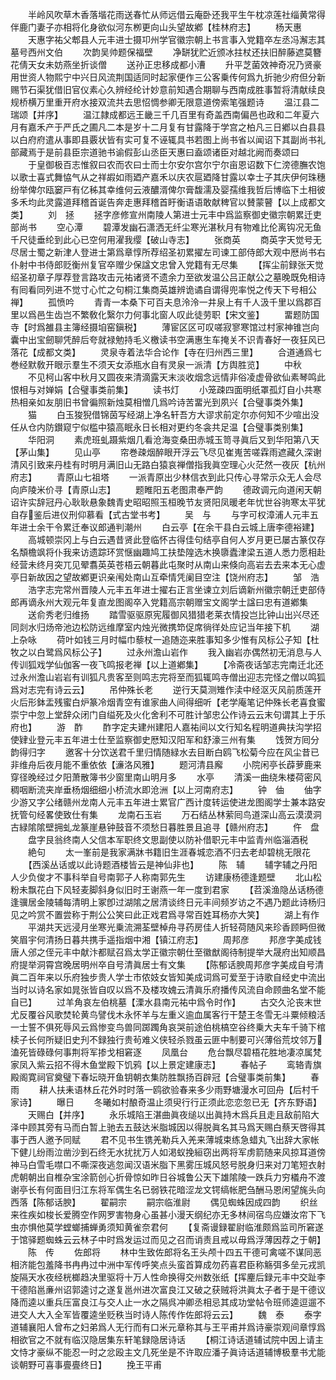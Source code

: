 <!-- { "loadSidebar": true } -->
　　半岭风吹草木香落堦花雨送春忙从师远借云庵卧还我平生午枕凉莲社缁黄常得伴鹿门妻子亦相将化身欲似河东栁更向山头望故鄕【桂林府志】
　　杨天惠
　　天惠字祐父郫县人元丰进士摄卭州学官徽宗朝上书言事入党籍卒左丞冯澥志其墓号西州文伯
　　次韵吴帅题保福壁
　　净缾犹贮近颁冰拄杖还扶旧醉藤遮莫簪花倩天女未妨燕坐折谈僧
　　送孙正忠移成都小漕
　　升平芝菌效神奇况乃贤豪用世资人物熙宁中兴日风流荆国适同时起家便作三公客乗传何爲九折驰少府但分新赐节石渠犹借旧官仪素心久辨经纶计妙意前知遇合期聊与西南成胜事暂将清献续良规桥横万里重开府水接双流共去思怊惆参卿无限意道傍索笔强题诗
　　温江县二瑞颂【并序】
　　温江隷成都远王畿三千几百里有奇盖西南偏邑也政和二年夏六月有嘉禾产于严氏之圃凡二本是岁十二月复有甘露降于学宫之柏凡三日鄕以白县县以白府府遣从事即县覈状皆有实可复不诬辄具书若图上尚书省以闻诏下其副尚书礼部藏焉于是前县臣宗道驰书谕假彭山丞臣天惠曰盍颂诸臣对越北阙而奏颂曰
　　于皇御极百志惟叙曰农而农曰士而士尔安尔宫尔宁尔亩恩诏数下仁滂德膴农饱以歌士喜式舞恊气从之祥嘏如雨廼产嘉禾以庆农扈廼降甘露以幸士子其庆伊何珠穗纷举俾尔瓯窭戸有亿秭其幸维何云液醲湑俾尔膏馥濡及婴孺维我哲后博临下土相彼多禾均此灵露道拜稽首诞告奔走惠拜稽首盱衡语语敢献稗官以賛蒙瞽【以上成都文类】
　　刘　拯
　　拯字彦修宣州南陵人第进士元丰中爲监察御史徽宗朝累迁吏部尚书
　　空心潭
　　碧潭发幽石潇洒无纤尘寒光湛秋月有物难比伦离钩况无鱼千尺徒垂纶到此心已空何用濯我缨【破山寺志】
　　张商英
　　商英字天觉号无尽居士蜀之新津人登进士第爲章惇所荐绍圣初累擢左司谏工部侍郎大观中厯尚书右仆射中书侍郎贬衡州复官卒赠少保諡文忠曾入党籍有无尽集
　　【挥尘前録张天觉绍圣初章子厚荐登言路攻击元祐诸贤不遗余力至欲发温公吕正献公之墓晚既免相诗有囘看同列进不觉寸心忙之句桐江集商英雄辨诡谲自谓得兜率悦之传天下号相公禅】
　　孤愤吟
　　青青一本桑下可百夫息泠泠一井泉上有千人汲千里以爲郡百里以爲邑生齿岂不繁敎化繄尔力何事北窗人叹此徒劳职【宋文鉴】
　　畱题防国寺【时爲雒县主簿经摄垍窑鎭税】
　　薄宦区区可叹嗟寂寥寒馆过村家神锥岂向囊中出宝劒聊凭醉后夸就禄勉持毛义檄读书空满惠生车掩关不识青春好一夜狂风已落花【成都文类】
　　灵泉寺着法华合论作【寺在归州西三里】
　　合道通爲七巻经默敎开眼示羣生不须天女添瓶水自有灵泉一派清【方舆胜览】
　　中秋
　　不见柯山客中秋月又圆夜来清滴露天末淡收烟念远情非俗凌虚骨欲仙素琴鸣此恨相与对婵娟【合璧事类前集】
　　读书灯
　　小笼疎四面明纸罩孤灯自小共寒热相亲如友朋旧书曾徧照新烛莫相憎几爲吟诗苦畱光到夙兴【合璧事类外集】
　　猫
　　白玉狻猊借锦茵写经湖上净名轩吾方大谬求前定尔亦何知不少喧出没任从仓内防鑚窥宁似槛中猿高眠永日长相对更约冬衾共足温【合璧事类别集】
　　华阳洞
　　素虎班虬蹑紫烟几看沧海变桑田赤城玉笥寻眞后又到华阳第八天【茅山集】
　　见山亭
　　帘巻疎烟醉眼开浮云飞尽见崔嵬苦嗟霖雨遮藏久深谢清风引致来丹桂有时明月满旧山无路白猿哀禅僧指我眞空理心火茫然一夜灰【杭州府志】
　　青原山七祖塔
　　一派青原出少林信衣到此只传心寻常示众无人会尽向庐陵米价寻【青原山志】
　　题睢阳五老图肃奉严韵
　　德政调元向道闲天朝诏许实辞冠丹心耿耿悬象魏青史昭昭照玉桓晚节友贤阳凤暖老年忧世谷驹寒太平犹自存鉴后进仪刑仰慕看【式古堂书考】
　　吴　与
　　与字可权漳浦人元丰五年进士余干令累迁奉议郎通判潮州
　　白云亭【在余干县白云城上唐李德裕建】
　　高城顿崇冈上与白云遇昔贤此登临怀古得佳句结亭自何人岁月更已屡古篆仅存名頽檐飒将仆我来访遗踪环赏惬幽趣鸠工扶垫隍选木换隳蠹津梁五道人悉力愿相赴经营未终月突兀见翚翥英英苍梧云朝暮此屯聚时从南山来倏向高岩去去来本无心虚亭日新故因之望故鄕更识亲闱处南山互牵情凭阑目空注【饶州府志】
　　邹　浩
　　浩字志完常州晋陵人元丰五年进士擢右正言坐谏立刘后谪新州徽宗朝迁吏部侍郎再谪永州大观元年复直龙图阁卒入党籍高宗朝赠宝文阁学士諡曰忠有道鄕集
　　送俞秀老归维扬
　　踏雪驱驱原宪履御风猎猎老莱衣情投岂比钟山出兴尽还同剡水归炀帝池边松防远维摩室内烛光微携笻促席徜徉处应记当年接下机
　　湖上杂咏
　　荷叶如钱三月时幅巾藜杖一追随迩来胜事知多少惟有风标公子知【杜牧之以白鹭爲风标公子】
　　过永州澹山岩作
　　我入幽岩亦偶然初无消息与人传训狐戏学仙伽客一夜飞鸣报老禅【以上道鄕集】
　　【冷斋夜话邹志完南迁北还过永州澹山岩岩有训狐凡贵客至则鸣志完将至而狐辄鸣寺僧出迎志完怪之僧以鸣狐爲对志完有诗云云】
　　吊仲殊长老
　　逆行天莫测雉作渎中经沤灭风前质莲开火后形鉢盂残蜜白炉篆冷烟青空有谁家曲人间得细听【老学庵笔记仲殊长老喜食蜜崇宁中忽上堂辞众闭门自缢死及火化舍利不可胜计邹忠公作诗云云末句谓其上于乐府也】
　　游　酢
　　酢字定夫建州建阳人嘉祐间以文行知名程明道典扶沟学招使肄业登元丰五年进士仕至监察御史厯知汉阳军和舒濠三州有集
　　饯贺方囘分韵得归字
　　邀客十分饮送君千里归情随緑水去目断白鸥飞松菊今应在风尘昔已非维舟后夜月能不重依依【濓洛风雅】
　　题河清县廨
　　小院闲亭长薜萝鹿来穿径晚经过夕阳萧散簿书少窗里南山明月多
　　水亭
　　清溪一曲绕朱楼荷密风稠咽断流夹岸垂杨烟细细小桥流水即沧洲【以上河南府志】
　　钟　伷
　　伷字少游又字公绪赣州龙南人元丰五年进士累官广西计度转运使进龙图阁学士兼本路安抚管句经畧使致仕有集
　　龙南石玉岩
　　万石结丛林萦囘鸟道深山高云漠漠洞古緑隂隂壁拥虬龙篆崖悬钟鼓音不须愁日暮胜景且追寻【赣州府志】
　　仵　盘
　　盘字艮翁终南人父信本军职终文思副使以防补借职元丰中监青州临淄酒税
　　絶句
　　太一峯前是我家满牀书籍旧生涯春城恋酒不归去老却碧桃无限花
　　【西溪丛话或以此诗题酒楼皆云是神仙非也】
　　陈　辅
　　辅字辅之丹阳人少负俊才不事科举自号南郭子人称南郭先生
　　访建康杨德逢题壁
　　北山松粉未飘花白下风轻麦脚斜身似旧时王谢燕一年一度到君家
　　【苕溪渔隐丛话杨德逢骥居金陵辅每清明上冢卽过湖隂之居清谈终日元丰间频岁访之不遇乃题此诗杨归见之吟赏不置尝称于荆公公笑曰此正戏君爲寻常百姓耳杨亦大笑】
　　湖上有作
　　平湖共天远浸月坐寒光乗流溯荃壁棹舟寻药房佳人折轻荷随风来珍香顾眄但微笑眉宇何清扬日暮共携手遥指烟中湘【镇江府志】
　　周邦彦
　　邦彦字美成钱唐人邠之侄元丰中献汴都赋召爲太学正徽宗朝仕至徽猷阁待制提举大晟府出知顺昌府提举洞霄宫晚居明州卒自号清眞居士有文集
　　【陈郁话腴周邦彦字美成自号清眞二百年来以乐府独步贵人学士市侬妓女皆知美成词爲可爱至于诗歌自经史中流出当时以诗名家如晁张皆自叹以爲不及楼攻媿云清眞乐府播传风流自命顾曲名堂不能自已】
　　过羊角哀左伯桃墓【溧水县南元祐中爲令时作】
　　古交久沦丧末世尤反覆谷风歌焚轮黄鸟譬伐木永怀羊与左重义逾血属客行干楚王冬雪无斗粟倾粮活一士誓不俱死辱风云爲惨变鸟兽同踯躅角哀哭前途伯桃槁空谷终乗大夫车千骑下棺椟子长何所疑旧史刋不録独行贵茍难义侠轻杀戮虽云匪中制要可兴薄俗荒坟邻万溘死皆碌碌何事荆将军掺戈相窘逐
　　凤凰台
　　危台飘尽碧梧花胜地凄凉属梵家凤入紫云招不得木鱼堂殿下饥鸦【以上景定建康志】
　　春帖子
　　鸾辂青旗殿阁寛祠官奠璧下春坛晓开鱼钥朝衣集防胜飘扬百辟冠【合璧事类前集】
　　春雨
　　耕人扶耒语林丘花外时时落一鸥欲验春来多少雨野塘漫水可回舟【后村千家诗】
　　曝日
　　冬曦如村酿奇温止须臾行行正须此恋恋忽已无【齐东野语】
　　天赐白【并序】
　　永乐城陷王湛曲眞夜缒以出眞持木爲兵且走且敌前陷大泽中顾其旁有马而白暂上驰去五鼓达米脂城因以得脱眞名其马爲天赐白蔡天啓得其事于西人邀予同赋
　　君不见书生镌羌勒兵入羌来薄城束练急蜡丸飞出辞大家帐下健儿纷雨泣凿沙到石终无水扰扰万人如渇蚁挽絙窃出两将军虏箭随来风掠耳道傍神马白雪毛噤口不嘶深夜逃忽闻汉语米脂下黑雾压城风怒号脱身归来对刀笔短衣射虎朝朝出自椎杂宝涂箭创心折骨惊如昨日谷城鲁公天下雄隂陵一跌兵力穷檥舟不渡谢亭长有何面目归江东将军偶生名已弱铁花暗涩龙文锷缟帐肥刍酬马恩闲望旄头向西落【陈郁话腴】
　　翟嗣宗
　　嗣宗临淮尉
　　偶见蜘蛛因成四韵
　　织丝来徃疾如梭长爱腾空作网罗害物身心虽甚小漫天纲纪亦无多林间宿鸟应嫌汝帘下飞虫亦惧他莫学螳螂捕蝉勇须知黄雀奈君何
　　【复斋谩録翟尉临淮颇爲监司所窘遂于馆驿题蜘蛛云云林子中时爲发运过而见之召而诮责且戒以毋爲浮薄因荐之于朝】
　　陈　传
　　佐郎将
　　林中生致佐郎将名王头颅十四五干德可禽嗟不谋同恶相济能包羞降书冉冉过中洲中军传呼笑点头蛮首算成勿药喜君臣称觞弭多垒元戎凯旋隔天水夜经桄榔趋决里驱将十万人性命换得交州数张纸【挥麈后録元丰中交趾李干德陷邕亷州诏郭逵讨之遂复邕州进次富良江又破之获贼将洪眞太子者于是干德议降而逵以重兵压富良江与交人止一水之隔呉冲卿丞相忌其成功堂帖令班师逵逗遛不进交人大入全军皆覆逵坐贬秩当时诗人陈传作佐郎将云云】
　　魏　泰
　　泰字道辅襄阳人曾布之妇弟爲人无行而有口米元章称其与王平甫并爲诗豪崇观间章惇爲相欲官之不就有临汉隐居集东轩笔録隐居诗话
　　【桐江诗话道辅试院中因上请主文恃才豪纵不能忍一时之忿殴主文几死坐是不许取应潘子眞诗话道辅博极羣书尤能谈朝野可喜事亹亹终日】
　　挽王平甫
